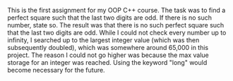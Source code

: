This is the first assignment for my OOP C++ course. The task was to find a perfect square such that the last two digits are odd. If there is no such number, state so. The result was that there is no such perfect square such that the last two digits are odd. While I could not check every number up to infinity, I searched up to the largest integer value (which was then subsequently doubled), which was somewhere around 65,000 in this project. The reason I could not go higher was because the max value storage for an integer was reached. Using the keyword "long" would become necessary for the future.
